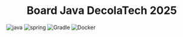 [JAVA_BADGE]:https://img.shields.io/badge/java-%23ED8B00.svg?style=for-the-badge&logo=openjdk&logoColor=white

[SPRING_BADGE]: https://img.shields.io/badge/spring-%236DB33F.svg?style=for-the-badge&logo=spring&logoColor=white

[GRADLE_BADGE]: https://img.shields.io/badge/Gradle-02303A.svg?style=for-the-badge&logo=Gradle&logoColor=white

[DOCKER_BADGE]: https://img.shields.io/badge/docker-%230db7ed.svg?style=for-the-badge&logo=docker&logoColor=white

<h1 align="center"> Board Java DecolaTech 2025 </h1>

![java][JAVA_BADGE]
![spring][SPRING_BADGE]
![Gradle][GRADLE_BADGE]
![Docker][DOCKER_BADGE]
